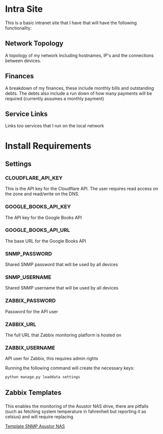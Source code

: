 # Intra Site

This is a basic intranet site that I have that will have the following functionality:

## Network Topology

A topology of my network including hostnames, IP's and the connections between devices.

## Finances

A breakdown of my finances, these include monthly bills and outstanding debts.
The debts also include a run down of how many payments will be required (currently assumes
a monthly payment)

## Service Links

Links too services that I run on the local network

# Install Requirements

## Settings

### CLOUDFLARE_API_KEY

This is the API key for the Cloudflare API. The user requires read access on the zone and read/write on the DNS.

### GOOGLE_BOOKS_API_KEY

The API key for the Google Books API

### GOOGLE_BOOKS_API_URL

The base URL for the Google Books API

### SNMP_PASSWORD

Shared SNMP password that will be used by all devices

### SNMP_USERNAME

Shared SNMP username that will be used by all devices

### ZABBIX_PASSWORD

Password for the API user

### ZABBIX_URL

The full URL that Zabbix monitoring platform is hosted on

### ZABBIX_USERNAME

API user for Zabbix, this requires admin rights

Running the following command will create the necessary keys:

```bash
python manage.py loaddata settings
```

## Zabbix Templates

### 

This enables the monitoring of the Asustor NAS drive, there are pitfalls (such as fetching system temperature in 
fahrenheit but reporting it as celsius) and will require replacing

[Template SNMP Asustor NAS](https://share.zabbix.com/unsorted/template-snmp-asustor-nas)
